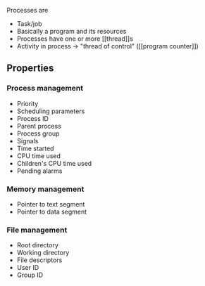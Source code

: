 Processes are
- Task/job
- Basically a program and its resources
- Processes have one or more [[thread]]s
- Activity in process -> "thread of control" ([[program counter]])

## Properties
### Process management
- Priority
- Scheduling parameters
- Process ID
- Parent process
- Process group
- Signals
- Time started
- CPU time used
- Children's CPU time used
- Pending alarms
### Memory management
- Pointer to text segment
- Pointer to data segment
### File management
- Root directory
- Working directory
- File descriptors
- User ID
- Group ID
